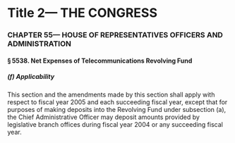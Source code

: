 
# Title 2— THE CONGRESS
### CHAPTER 55— HOUSE OF REPRESENTATIVES OFFICERS AND ADMINISTRATION
#### § 5538. Net Expenses of Telecommunications Revolving Fund
##### (f) Applicability

This section and the amendments made by this section shall apply with respect to fiscal year 2005 and each succeeding fiscal year, except that for purposes of making deposits into the Revolving Fund under subsection (a), the Chief Administrative Officer may deposit amounts provided by legislative branch offices during fiscal year 2004 or any succeeding fiscal year.
